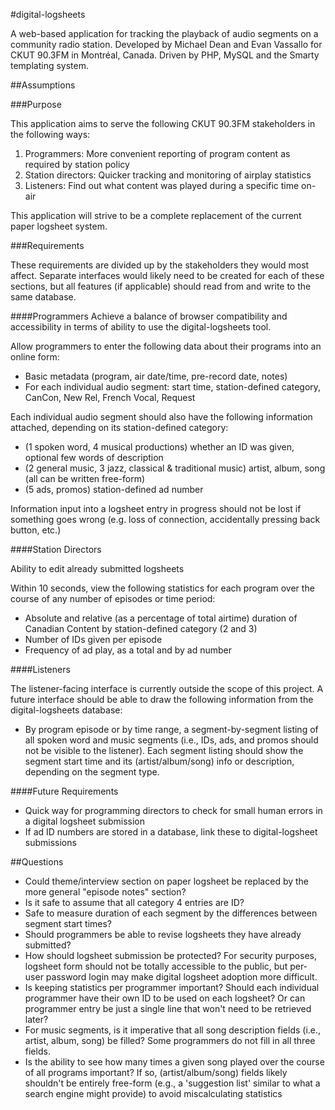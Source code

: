 #digital-logsheets

A web-based application for tracking the playback of audio segments on a community radio station. Developed by Michael Dean and Evan Vassallo for CKUT 90.3FM in Montréal, Canada. Driven by PHP, MySQL and the Smarty templating system.

##Assumptions

###Purpose

This application aims to serve the following CKUT 90.3FM stakeholders in the following ways:

1. Programmers: More convenient reporting of program content as required by station policy
2. Station directors: Quicker tracking and monitoring of airplay statistics
3. Listeners: Find out what content was played during a specific time on-air

This application will strive to be a complete replacement of the current paper logsheet system.

###Requirements

These requirements are divided up by the stakeholders they would most affect. Separate interfaces would likely need to be created for each of these sections, but all features (if applicable) should read from and write to the same database.

####Programmers
Achieve a balance of browser compatibility and accessibility in terms of ability to use the digital-logsheets tool.

Allow programmers to enter the following data about their programs into an online form:

- Basic metadata (program, air date/time, pre-record date, notes)
- For each individual audio segment: start time, station-defined category, CanCon, New Rel, French Vocal, Request

Each individual audio segment should also have the following information attached, depending on its station-defined category:

- (1 spoken word, 4 musical productions) whether an ID was given, optional few words of description
- (2 general music, 3 jazz, classical & traditional music) artist, album, song (all can be written free-form)
- (5 ads, promos) station-defined ad number

Information input into a logsheet entry in progress should not be lost if something goes wrong (e.g. loss of connection, accidentally pressing back button, etc.)

####Station Directors

Ability to edit already submitted logsheets

Within 10 seconds, view the following statistics for each program over the course of any number of episodes or time period:

- Absolute and relative (as a percentage of total airtime) duration of Canadian Content by station-defined category (2 and 3)
- Number of IDs given per episode
- Frequency of ad play, as a total and by ad number

####Listeners

The listener-facing interface is currently outside the scope of this project. A future interface should be able to draw the following information from the digital-logsheets database:

- By program episode or by time range, a segment-by-segment listing of all spoken word and music segments (i.e., IDs, ads, and promos should not be visible to the listener). Each segment listing should show the segment start time and its (artist/album/song) info or description, depending on the segment type.

####Future Requirements

- Quick way for programming directors to check for small human errors in a digital logsheet submission
- If ad ID numbers are stored in a database, link these to digital-logsheet submissions

##Questions

- Could theme/interview section on paper logsheet be replaced by the more general "episode notes" section?
- Is it safe to assume that all category 4 entries are ID?
- Safe to measure duration of each segment by the differences between segment start times?
- Should programmers be able to revise logsheets they have already submitted?
- How should logsheet submission be protected? For security purposes, logsheet form should not be totally accessible to the public, but per-user password login may make digital logsheet adoption more difficult.
- Is keeping statistics per programmer important? Should each individual programmer have their own ID to be used on each logsheet? Or can programmer entry be just a single line that won't need to be retrieved later?
- For music segments, is it imperative that all song description fields (i.e., artist, album, song) be filled? Some programmers do not fill in all three fields.
- Is the ability to see how many times a given song played over the course of all programs important? If so, (artist/album/song) fields likely shouldn't be entirely free-form (e.g., a 'suggestion list' similar to what a search engine might provide) to avoid miscalculating statistics
